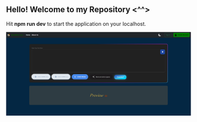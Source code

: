 ## Hello! Welcome to my Repository <^^>

Hit **npm run dev** to start the application on your localhost.

![ModText-App](https://github.com/sinster23/Screenshots/blob/main/modText.png)
